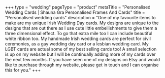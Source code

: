 +++
type = "wedding"
pageType = "product"
metaTitle = "Personalised Wedding Cards | Shauna Gra Personalised Frames And Cards"
title = "Personalised wedding cards"
description = "One of my favourite items to make are my unique Irish Wedding Day cards. My designs are unique to the designs that are out there as I use cute little embellishments to give them a three dimensional effect. To go that extra mile too I can include beautiful white ribbon too. My handmade Irish wedding cards are perfect for civil ceremonies, as a gay wedding day card or a lesbian wedding card. My LGBT cards are actual some of my best selling cards too! A small selection is up on my website but I will be continually adding more of my cards over the next few months. If you have seen one of my designs on Etsy and would like to purchase through my website, please get in touch and I can organise this for you."
+++
